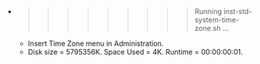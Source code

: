 * >>>>>>>>> Running inst-std-system-time-zone.sh ...
  * Insert Time Zone menu in Administration.
  * Disk size = 5795356K. Space Used = 4K. Runtime = 00:00:00:01.
